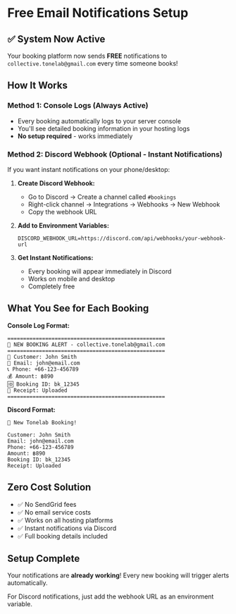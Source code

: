 # Free Email Notifications Setup

## ✅ System Now Active
Your booking platform now sends **FREE** notifications to `collective.tonelab@gmail.com` every time someone books!

## How It Works

### Method 1: Console Logs (Always Active)
- Every booking automatically logs to your server console
- You'll see detailed booking information in your hosting logs
- **No setup required** - works immediately

### Method 2: Discord Webhook (Optional - Instant Notifications)
If you want instant notifications on your phone/desktop:

1. **Create Discord Webhook:**
   - Go to Discord → Create a channel called `#bookings`
   - Right-click channel → Integrations → Webhooks → New Webhook
   - Copy the webhook URL

2. **Add to Environment Variables:**
   ```
   DISCORD_WEBHOOK_URL=https://discord.com/api/webhooks/your-webhook-url
   ```

3. **Get Instant Notifications:**
   - Every booking will appear immediately in Discord
   - Works on mobile and desktop
   - Completely free

## What You See for Each Booking

**Console Log Format:**
```
==================================================
🎉 NEW BOOKING ALERT - collective.tonelab@gmail.com
==================================================
📧 Customer: John Smith
📧 Email: john@email.com
📞 Phone: +66-123-456789
💰 Amount: ฿890
🆔 Booking ID: bk_12345
📎 Receipt: Uploaded
==================================================
```

**Discord Format:**
```
🎉 New Tonelab Booking!

Customer: John Smith
Email: john@email.com
Phone: +66-123-456789
Amount: ฿890
Booking ID: bk_12345
Receipt: Uploaded
```

## Zero Cost Solution
- ✅ No SendGrid fees
- ✅ No email service costs
- ✅ Works on all hosting platforms
- ✅ Instant notifications via Discord
- ✅ Full booking details included

## Setup Complete
Your notifications are **already working**! Every new booking will trigger alerts automatically.

For Discord notifications, just add the webhook URL as an environment variable.